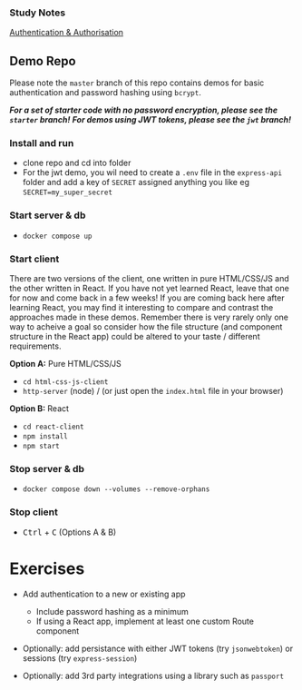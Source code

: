 ### Study Notes
[Authentication & Authorisation](https://github.com/getfutureproof/fp_guides_wiki/wiki/Authentication-and-Authorisation)

## Demo Repo
Please note the `master` branch of this repo contains demos for basic authentication and password hashing using `bcrypt`.

***For a set of starter code with no password encryption, please see the `starter` branch!***
***For demos using JWT tokens, please see the `jwt` branch!***

### Install and run
- clone repo and cd into folder 
- For the jwt demo, you wil need to create a `.env` file in the `express-api` folder and add a key of `SECRET` assigned anything you like eg `SECRET=my_super_secret`

### Start server & db
- `docker compose up` 
  
### Start client
There are two versions of the client, one written in pure HTML/CSS/JS and the other written in React. If you have not yet learned React, leave that one for now and come back in a few weeks! If you are coming back here after learning React, you may find it interesting to compare and contrast the approaches made in these demos. Remember there is very rarely only one way to acheive a goal so consider how the file structure (and component structure in the React app) could be altered to your taste / different requirements.

**Option A:** Pure HTML/CSS/JS
- `cd html-css-js-client`
- `http-server` (node) / (or just open the `index.html` file in your browser)

**Option B:** React
- `cd react-client`
- `npm install`
- `npm start`

### Stop server & db
- `docker compose down --volumes --remove-orphans`
  
### Stop client
- <kbd>Ctrl</kbd> + <kbd>C</kbd> (Options A & B)

# Exercises
- Add authentication to a new or existing app
    - Include password hashing as a minimum
    - If using a React app, implement at least one custom Route component

- Optionally: add persistance with either JWT tokens (try `jsonwebtoken`) or sessions (try `express-session`)
  
- Optionally: add 3rd party integrations using a library such as `passport`